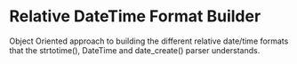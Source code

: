 # Relative DateTime Format Builder
Object Oriented approach to building the different relative date/time formats that the strtotime(), DateTime and date_create() parser understands.
